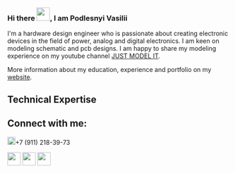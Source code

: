 ### Hi there <img src="https://github.com/VasiliyPodlesniy/PhotoForRepositories/blob/master/hiy.gif" width="30px">, I am Podlesnyi Vasilii 

I'm a hardware design engineer who is passionate about creating electronic devices in the field of power, analog and digital electronics. I am keen on modeling schematic and pcb designs. I am happy to share my modeling experience on my youtube channel [JUST MODEL IT][youtube].

More information about my education, experience and portfolio on my [website].

## Technical Expertise

## Connect with me:

<img src="https://github.com/VasiliyPodlesniy/PhotoForRepositories/blob/master/whatsapp1.png" width="18px">+7 (911) 218-39-73

[<img src="https://github.com/VasiliyPodlesniy/PhotoForRepositories/blob/master/linkedin.png" width="30px">][linkedin]
[<img src="https://github.com/VasiliyPodlesniy/PhotoForRepositories/blob/master/youtube1.png" width="30px">][youtube]
[<img src="https://github.com/VasiliyPodlesniy/PhotoForRepositories/blob/master/www.png" width="30px">][website]

[website]: https://vpodlesniy1996.wixsite.com/mysite-12 
[youtube]: https://www.youtube.com/channel/UCoNTV8hdYqtWGnWhq0Xz1Yw
[linkedin]: https://www.linkedin.com/in/vpodlesnyi
